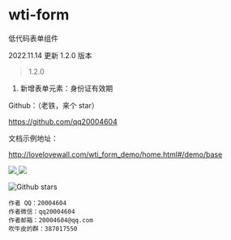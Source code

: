 # wti-form

低代码表单组件

2022.11.14 更新 1.2.0 版本



> 1.2.0

1. 新增表单元素：身份证有效期

Github：（老铁，来个 star）

<a href='https://github.com/qq20004604'>https://github.com/qq20004604</a>


文档示例地址：

http://lovelovewall.com/wti_form_demo/home.html#/demo/base

<p>
  <a href="https://www.npmjs.org/package/wti-form">
    <img src="https://img.shields.io/npm/v/wti-form.svg">
  </a>
  <a href="https://npmcharts.com/compare/wti-form?minimal=true">
    <img src="http://img.shields.io/npm/dm/wti-form.svg">
  </a>
</p>


![Github stars](https://img.shields.io/github/stars/qq20004604/wti-form.svg?label=Stars&color=success)

```
作者 QQ：20004604
作者微信：qq20004604
作者邮箱：20004604@qq.com
吹牛皮的群：387017550
```

